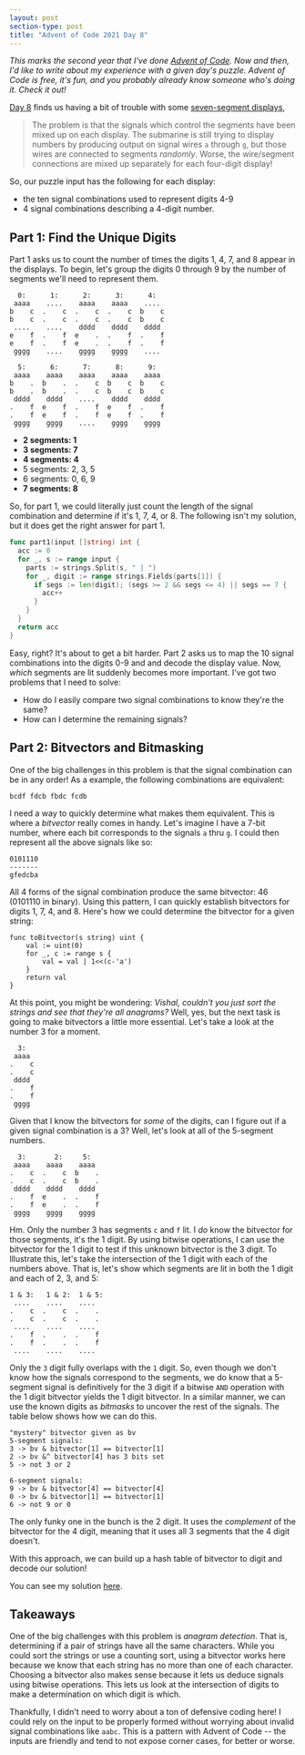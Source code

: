 ```yaml
---
layout: post
section-type: post
title: "Advent of Code 2021 Day 8"
---
```


_This marks the second year that I've done [Advent of Code](https://adventofcode.com). Now and then, I'd like to write about my experience with a given day's puzzle. Advent of Code is free, it's fun, and you probably already know someone who's doing it. Check it out!_

[Day 8](https://adventofcode.com/2021/day/8) finds us having a bit of trouble with some [seven-segment displays](https://en.wikipedia.org/wiki/Seven-segment_display),

> The problem is that the signals which control the segments have been mixed up on each display. The submarine is still trying to display numbers by producing output on signal wires `a` through `g`, but those wires are connected to segments *randomly*. Worse, the wire/segment connections are mixed up separately for each four-digit display!

So, our puzzle input has the following for each display:

* the ten signal combinations used to represent digits 4-9
* 4 signal combinations describing a 4-digit number.

## Part 1: Find the Unique Digits

Part 1 asks us to count the number of times the digits 1, 4, 7, and 8 appear in the displays. To begin, let's group the digits 0 through 9 by the number of segments we'll need to represent them.

```
  0:      1:      2:      3:      4:
 aaaa    ....    aaaa    aaaa    ....
b    c  .    c  .    c  .    c  b    c
b    c  .    c  .    c  .    c  b    c
 ....    ....    dddd    dddd    dddd
e    f  .    f  e    .  .    f  .    f
e    f  .    f  e    .  .    f  .    f
 gggg    ....    gggg    gggg    ....

  5:      6:      7:      8:      9:
 aaaa    aaaa    aaaa    aaaa    aaaa
b    .  b    .  .    c  b    c  b    c
b    .  b    .  .    c  b    c  b    c
 dddd    dddd    ....    dddd    dddd
.    f  e    f  .    f  e    f  .    f
.    f  e    f  .    f  e    f  .    f
 gggg    gggg    ....    gggg    gggg
```

* **2 segments: 1**
* **3 segments: 7**
* **4 segments: 4**
* 5 segments: 2, 3, 5
* 6 segments: 0, 6, 9
* **7 segments: 8**

So, for part 1, we could literally just count the length of the signal combination and determine if it's 1, 7, 4, or 8. The following isn't my solution, but it does get the right answer for part 1.

```go
func part1(input []string) int {
  acc := 0
  for _, s := range input {
    parts := strings.Split(s, " | ")
    for _, digit := range strings.Fields(parts[1]) {
      if segs := len(digit); (segs >= 2 && segs <= 4) || segs == 7 {
        acc++
      }
    }
  }
  return acc
}
```

Easy, right? It's about to get a bit harder. Part 2 asks us to map the 10 signal combinations into the digits 0-9 and and decode the display value. Now, _which_ segments are lit suddenly becomes more important. I've got two problems that I need to solve:

* How do I easily compare two signal combinations to know they're the same?
* How can I determine the remaining signals?

## Part 2: Bitvectors and Bitmasking

One of the big challenges in this problem is that the signal combination can be in any order! As a example, the following combinations are equivalent:

```
bcdf fdcb fbdc fcdb
```

I need a way to quickly determine what makes them equivalent. This is where a _bitvector_ really comes in handy. Let's imagine I have a 7-bit number, where each bit corresponds to the signals `a` thru `g`. I could then represent all the above signals like so:

```
0101110
-------
gfedcba
```

All 4 forms of the signal combination produce the same bitvector: 46 (0101110 in binary). Using this pattern, I can quickly establish bitvectors for digits 1, 7, 4, and 8. Here's how we could determine the bitvector for a given string:

```
func toBitvector(s string) uint {
	val := uint(0)
	for _, c := range s {
		val = val | 1<<(c-'a')
	}
	return val
}
```

At this point, you might be wondering: _Vishal, couldn't you just sort the strings and see that they're all anagrams?_ Well, yes, but the next task is going to make bitvectors a little more essential. Let's take a look at the number 3 for a moment.

```
  3:  
 aaaa 
.    c
.    c
 dddd 
.    f
.    f
 gggg 
```

Given that I know the bitvectors for _some_ of the digits, can I figure out if a given signal combination is a 3? Well, let's look at all of the 5-segment numbers. 

```
  3:       2:     5:  
 aaaa    aaaa    aaaa 
.    c  .    c  b    .
.    c  .    c  b    .
 dddd    dddd    dddd 
.    f  e    .  .    f
.    f  e    .  .    f
 gggg    gggg    gggg 
```

Hm. Only the number 3 has segments `c` and `f` lit. I _do_ know the bitvector for those segments, it's the 1 digit. By using bitwise operations, I can use the bitvector for the 1 digit to test if this unknown bitvector is the 3 digit. To lllustrate this, let's take the intersection of the 1 digit with each of the numbers above. That is, let's show which segments are lit in both the 1 digit and each of 2, 3, and 5:

```
1 & 3:   1 & 2:  1 & 5:  
 ....    ....    .... 
.    c  .    c  .    .
.    c  .    c  .    .
 ....    ....    .... 
.    f  .    .  .    f
.    f  .    .  .    f
 ....    ....    .... 
```

Only the `3` digit fully overlaps with the `1` digit. So, even though we don't know how the signals correspond to the segments, we do know that a 5-segment signal is definitively for the 3 digit if a bitwise `AND` operation with the 1 digit bitvector yields the 1 digit bitvector. In a similar manner, we can use the known digits as _bitmasks_ to uncover the rest of the signals. The table below shows how we can do this.

```
"mystery" bitvector given as bv
5-segment signals:
3 -> bv & bitvector[1] == bitvector[1]
2 -> bv &^ bitvector[4] has 3 bits set
5 -> not 3 or 2

6-segment signals:
9 -> bv & bitvector[4] == bitvector[4]
0 -> bv & bitvector[1] == bitvector[1]
6 -> not 9 or 0
```

The only funky one in the bunch is the 2 digit. It uses the _complement_ of the bitvector for the 4 digit, meaning that it uses all 3 segments that the 4 digit doesn't. 

With this approach, we can build up a hash table of bitvector to digit and decode our solution!

You can see my solution [here](https://github.com/dishbreak/aoc2021/commit/1b5e34325b76697ad33edfa011e7f68d20cb603c).

## Takeaways

One of the big challenges with this problem is *anagram detection*. That is, determining if a pair of strings have all the same characters. While you could sort the strings or use a counting sort, using a bitvector works here because we know that each string has no more than one of each character. Choosing a bitvector also makes sense because it lets us deduce signals using bitwise operations. This lets us look at the intersection of digits to make a determination on which digit is which.

Thankfully, I didn't need to worry about a ton of defensive coding here! I could rely on the input to be properly formed without worrying about invalid signal combinations like `aabc`. This is a pattern with Advent of Code -- the inputs are friendly and tend to not expose corner cases, for better or worse.